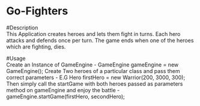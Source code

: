 # Go-Fighters

#Description  
This Application creates heroes and lets them fight in turns.
Each hero attacks and defends once per turn.
The game ends when one of the heroes which are fighting, dies.

#Usage  
Create an Instance of GameEngine - GameEngine gameEngine = new GameEngine();
Create Two heroes of a particular class and pass them correct parameters - E.G Hero firstHero = new Warrior(200, 3000, 300);
Then simply call the startGame with both heroes passed as parameters method on gameEngine and enjoy the battle - gameEngine.startGame(firstHero, secondHero);
